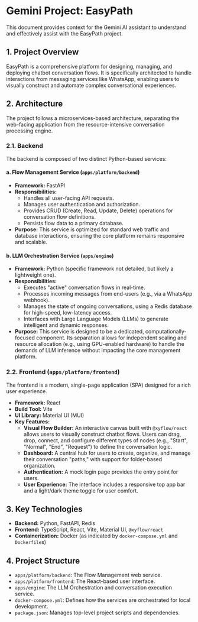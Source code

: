 # Gemini Project: EasyPath

This document provides context for the Gemini AI assistant to understand and effectively assist with the EasyPath project.

## 1. Project Overview

EasyPath is a comprehensive platform for designing, managing, and deploying chatbot conversation flows. It is specifically architected to handle interactions from messaging services like WhatsApp, enabling users to visually construct and automate complex conversational experiences.

## 2. Architecture

The project follows a microservices-based architecture, separating the web-facing application from the resource-intensive conversation processing engine.

### 2.1. Backend

The backend is composed of two distinct Python-based services:

#### a. Flow Management Service (`apps/platform/backend`)

-   **Framework:** FastAPI
-   **Responsibilities:**
    -   Handles all user-facing API requests.
    -   Manages user authentication and authorization.
    -   Provides CRUD (Create, Read, Update, Delete) operations for conversation flow definitions.
    -   Persists flow data to a primary database.
-   **Purpose:** This service is optimized for standard web traffic and database interactions, ensuring the core platform remains responsive and scalable.

#### b. LLM Orchestration Service (`apps/engine`)

-   **Framework:** Python (specific framework not detailed, but likely a lightweight one).
-   **Responsibilities:**
    -   Executes "active" conversation flows in real-time.
    -   Processes incoming messages from end-users (e.g., via a WhatsApp webhook).
    -   Manages the state of ongoing conversations, using a Redis database for high-speed, low-latency access.
    -   Interfaces with Large Language Models (LLMs) to generate intelligent and dynamic responses.
-   **Purpose:** This service is designed to be a dedicated, computationally-focused component. Its separation allows for independent scaling and resource allocation (e.g., using GPU-enabled hardware) to handle the demands of LLM inference without impacting the core management platform.

### 2.2. Frontend (`apps/platform/frontend`)

The frontend is a modern, single-page application (SPA) designed for a rich user experience.

-   **Framework:** React
-   **Build Tool:** Vite
-   **UI Library:** Material UI (MUI)
-   **Key Features:**
    -   **Visual Flow Builder:** An interactive canvas built with `@xyflow/react` allows users to visually construct chatbot flows. Users can drag, drop, connect, and configure different types of nodes (e.g., "Start", "Normal", "End", "Request") to define the conversation logic.
    -   **Dashboard:** A central hub for users to create, organize, and manage their conversation "paths," with support for folder-based organization.
    -   **Authentication:** A mock login page provides the entry point for users.
    -   **User Experience:** The interface includes a responsive top app bar and a light/dark theme toggle for user comfort.

## 3. Key Technologies

-   **Backend:** Python, FastAPI, Redis
-   **Frontend:** TypeScript, React, Vite, Material UI, `@xyflow/react`
-   **Containerization:** Docker (as indicated by `docker-compose.yml` and `Dockerfile`s)

## 4. Project Structure

-   `apps/platform/backend`: The Flow Management web service.
-   `apps/platform/frontend`: The React-based user interface.
-   `apps/engine`: The LLM Orchestration and conversation execution service.
-   `docker-compose.yml`: Defines how the services are orchestrated for local development.
-   `package.json`: Manages top-level project scripts and dependencies.
